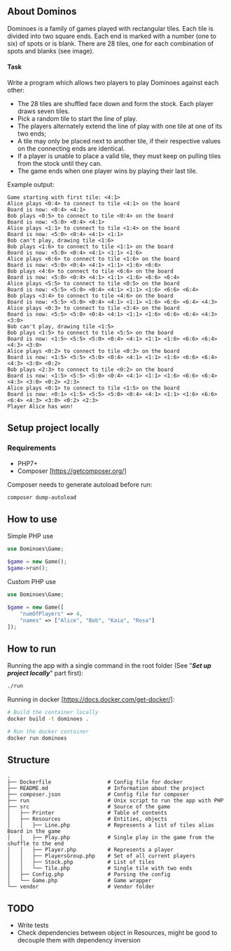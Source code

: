 ## About Dominos

Dominoes is a family of games played with rectangular tiles. Each tile is divided into two square ends. Each end is marked with a number (one to six) of spots or is blank. There are 28 tiles, one for each combination of spots and blanks (see image).

#### Task
Write a program which allows two players to play Dominoes against each other:
- The 28 tiles are shuffled face down and form the stock. Each player draws seven tiles.
- Pick a random tile to start the line of play.
- The players alternately extend the line of play with one tile at one of its two ends;
- A tile may only be placed next to another tile, if their respective values on the connecting ends are identical.
- If a player is unable to place a valid tile, they must keep on pulling tiles from the stock until they can.
- The game ends when one player wins by playing their last tile.

Example output:
```
Game starting with first tile: <4:1>
Alice plays <0:4> to connect to tile <4:1> on the board
Board is now: <0:4> <4:1>
Bob plays <0:5> to connect to tile <0:4> on the board
Board is now: <5:0> <0:4> <4:1>
Alice plays <1:1> to connect to tile <1:4> on the board
Board is now: <5:0> <0:4> <4:1> <1:1>
Bob can't play, drawing tile <1:6>
Bob plays <1:6> to connect to tile <1:1> on the board
Board is now: <5:0> <0:4> <4:1> <1:1> <1:6>
Alice plays <6:6> to connect to tile <1:6> on the board
Board is now: <5:0> <0:4> <4:1> <1:1> <1:6> <6:6>
Bob plays <4:6> to connect to tile <6:6> on the board
Board is now: <5:0> <0:4> <4:1> <1:1> <1:6> <6:6> <6:4>
Alice plays <5:5> to connect to tile <0:5> on the board
Board is now: <5:5> <5:0> <0:4> <4:1> <1:1> <1:6> <6:6> <6:4>
Bob plays <3:4> to connect to tile <4:6> on the board
Board is now: <5:5> <5:0> <0:4> <4:1> <1:1> <1:6> <6:6> <6:4> <4:3>
Alice plays <0:3> to connect to tile <3:4> on the board
Board is now: <5:5> <5:0> <0:4> <4:1> <1:1> <1:6> <6:6> <6:4> <4:3> <3:0>
Bob can't play, drawing tile <1:5>
Bob plays <1:5> to connect to tile <5:5> on the board
Board is now: <1:5> <5:5> <5:0> <0:4> <4:1> <1:1> <1:6> <6:6> <6:4> <4:3> <3:0>
Alice plays <0:2> to connect to tile <0:3> on the board
Board is now: <1:5> <5:5> <5:0> <0:4> <4:1> <1:1> <1:6> <6:6> <6:4> <4:3> <3:0> <0:2>
Bob plays <2:3> to connect to tile <0:2> on the board
Board is now: <1:5> <5:5> <5:0> <0:4> <4:1> <1:1> <1:6> <6:6> <6:4> <4:3> <3:0> <0:2> <2:3>
Alice plays <0:1> to connect to tile <1:5> on the board
Board is now: <0:1> <1:5> <5:5> <5:0> <0:4> <4:1> <1:1> <1:6> <6:6> <6:4> <4:3> <3:0> <0:2> <2:3>
Player Alice has won!
```
## Setup project locally
### Requirements
- PHP7+
- Composer [https://getcomposer.org/]

Composer needs to generate autoload before run:
```bash
composer dump-autoload
```

## How to use
Simple PHP use
```php
use Dominoes\Game;

$game = new Game();
$game->run();
```

Custom PHP use
```php
use Dominoes\Game;

$game = new Game([
    "numOfPlayers" => 4,
    "names" => ["Alice", "Bob", "Kaia", "Rosa"]
]);
```

## How to run
Running the app with a single command in the root folder (See "***Set up project locally***" part first):
```bash
./run
```
Running in docker [https://docs.docker.com/get-docker/]:
```bash
# Build the container locally
docker build -t dominoes .

# Run the docker container
docker run dominoes
```

## Structure

    .
    ├── Dockerfile                  # Config file for docker
    ├── README.md                   # Information about the project
    ├── composer.json               # Config file for composer
    ├── run                         # Unix script to run the app with PHP
    ├── src                         # Source of the game
    │   ├── Printer                 # Table of contents
    │   ├── Resources               # Entities, objects
    │   │   ├── Line.php            # Represents a list of tiles alias Board in the game
    │   │   ├── Play.php            # Single play in the game from the shuffle to the end
    │   │   ├── Player.php          # Represents a player
    │   │   ├── PlayersGroup.php    # Set of all current players
    │   │   ├── Stock.php           # List of tiles
    │   │   └── Tile.php            # Single tile with two ends
    │   ├── Config.php              # Parsing the config
    │   └── Game.php                # Game wrapper
    └── vendor                      # Vendor folder 

## TODO
- Write tests
- Check dependencies between object in Resources, might be good to decouple them with dependency inversion
